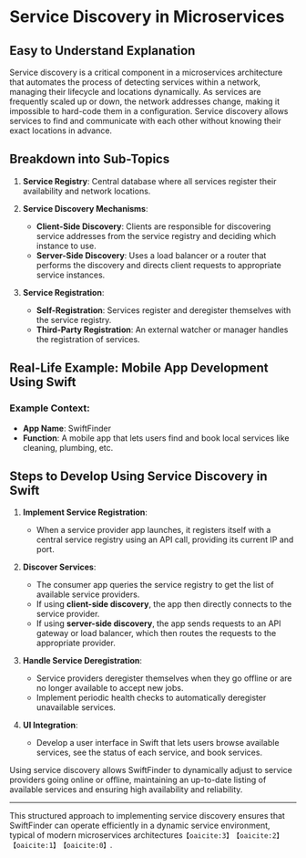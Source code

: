 # Service Discovery in Microservices

## Easy to Understand Explanation

Service discovery is a critical component in a microservices architecture that automates the process of detecting services within a network, managing their lifecycle and locations dynamically. As services are frequently scaled up or down, the network addresses change, making it impossible to hard-code them in a configuration. Service discovery allows services to find and communicate with each other without knowing their exact locations in advance.

## Breakdown into Sub-Topics

1. **Service Registry**: Central database where all services register their availability and network locations.
2. **Service Discovery Mechanisms**:
   - **Client-Side Discovery**: Clients are responsible for discovering service addresses from the service registry and deciding which instance to use.
   - **Server-Side Discovery**: Uses a load balancer or a router that performs the discovery and directs client requests to appropriate service instances.

3. **Service Registration**:
   - **Self-Registration**: Services register and deregister themselves with the service registry.
   - **Third-Party Registration**: An external watcher or manager handles the registration of services.

## Real-Life Example: Mobile App Development Using Swift

### Example Context:
- **App Name**: SwiftFinder
- **Function**: A mobile app that lets users find and book local services like cleaning, plumbing, etc.

## Steps to Develop Using Service Discovery in Swift

1. **Implement Service Registration**:
   - When a service provider app launches, it registers itself with a central service registry using an API call, providing its current IP and port.
   
2. **Discover Services**:
   - The consumer app queries the service registry to get the list of available service providers.
   - If using **client-side discovery**, the app then directly connects to the service provider.
   - If using **server-side discovery**, the app sends requests to an API gateway or load balancer, which then routes the requests to the appropriate provider.

3. **Handle Service Deregistration**:
   - Service providers deregister themselves when they go offline or are no longer available to accept new jobs.
   - Implement periodic health checks to automatically deregister unavailable services.

4. **UI Integration**:
   - Develop a user interface in Swift that lets users browse available services, see the status of each service, and book services.

Using service discovery allows SwiftFinder to dynamically adjust to service providers going online or offline, maintaining an up-to-date listing of available services and ensuring high availability and reliability.

---

This structured approach to implementing service discovery ensures that SwiftFinder can operate efficiently in a dynamic service environment, typical of modern microservices architectures&#8203;``【oaicite:3】``&#8203;&#8203;``【oaicite:2】``&#8203;&#8203;``【oaicite:1】``&#8203;&#8203;``【oaicite:0】``&#8203;.
